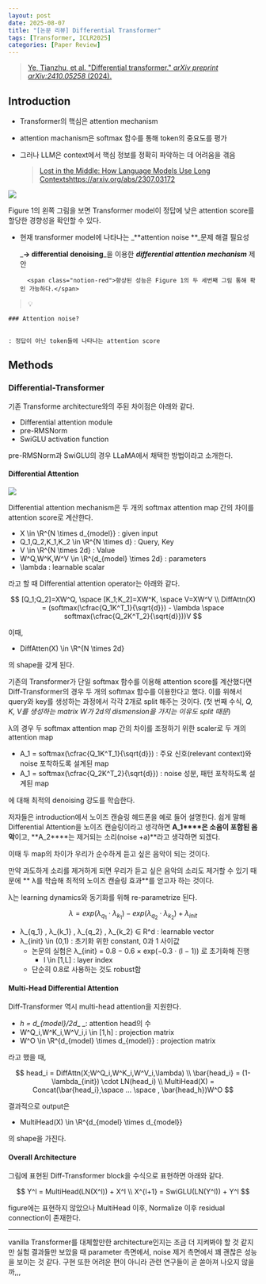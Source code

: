 ```yaml
---
layout: post
date: 2025-08-07
title: "[논문 리뷰] Differential Transformer"
tags: [Transformer, ICLR2025]
categories: [Paper Review]
---
```


> [Ye, Tianzhu, et al. "Differential transformer." ](https://arxiv.org/abs/2410.05258)[_arXiv preprint arXiv:2410.05258_](https://arxiv.org/abs/2410.05258)[ (2024).](https://arxiv.org/abs/2410.05258)



## Introduction

- Transformer의 핵심은 attention mechanism
- attention machanism은 softmax 함수를 통해 token의 중요도를 평가
- 그러나 LLM은 context에서 핵심 정보를 정확히 파악하는 데 어려움을 겪음

	> [Lost in the Middle: How Language Models Use Long Contextshttps://arxiv.org/abs/2307.03172](https://arxiv.org/abs/2307.03172)


![](https://prod-files-secure.s3.us-west-2.amazonaws.com/542b861c-36a8-4051-84e5-8804b6728dba/9083ea56-691a-4752-ae26-47f403431ac8/image.png?X-Amz-Algorithm=AWS4-HMAC-SHA256&X-Amz-Content-Sha256=UNSIGNED-PAYLOAD&X-Amz-Credential=ASIAZI2LB466SFEZ72ZQ%2F20250905%2Fus-west-2%2Fs3%2Faws4_request&X-Amz-Date=20250905T070119Z&X-Amz-Expires=3600&X-Amz-Security-Token=IQoJb3JpZ2luX2VjEAcaCXVzLXdlc3QtMiJHMEUCICYH8Z8i8SfaF00yFDOKEFjbBQQEVz4WfIBTrI5cwOWmAiEAm5SyC42wVGGhGG1V0jC21Hdq9LmWV2WCOjP4h4H89BUq%2FwMIcBAAGgw2Mzc0MjMxODM4MDUiDAriBudqf4XqtoViHyrcAw9tFTwk%2BjQ4sZYMNRAhHJ1gwHkLgl%2F4vvjioyyobTOKTIuhzF3pwNrg8Tt8EKbL2LE3NIM7mmoWXEKnIWhLVsBYEeiMKQtKU3raXH1KtU0Bp6UHuguGhqgoendSPBpSnKm4DxfKLoeoYlxjigUpKMZF9OvYW7XRc7NYVOORVdau8f%2B0xx37ZEbZBLhHzpp%2BrV4lGnYSoqPI%2BGsyKZkqsenvwO5O5Zr5EJm9fdgIRPGH7dSgR9tE9xHU2vR1LEnnDiMyz0gTP2h2wcFCC48AAKSsrWGoZyh5mXfqDfMI6tOFpQUB2M31CfwDu12Ebhvii2PK%2BE9Vn%2FZi4gp%2Frjsl1LHYaFbe0XIK5REcNnsaMRsWDs9BcEN5tpibA%2BjhlKdUDh%2F1n40aPaFp9cArS3uiJYBdR5mjM%2F3HZDcfJX%2BwcvGL7Tgtrm%2F8PXcimRIuyxVR97qiiEWAlvSByFO%2FNXY1D5A7Ghrhhq57bLvrT32ngPG2jYaJR5Hf51oIqglTkzEom01DQLUp771D%2B%2FJ3CSxzu0P5XTUlVtEToRIXB93Pgv%2FwnWGavdWgKdcIKsYfpWOJ7EXrCosyIjHPr2NUtEmwgI9PPbu144Ouwh3M%2BtOf%2BKa8fez%2B76hiR9zRGHXEMIqO6sUGOqUBcmI8em6esAaEdzhdq7lcKSURTcULUmG1mWsArumsFcOfGp%2BFolPLolRO9b%2FeydwJBBhA%2Brt6JQ9nkHSIUe4orTQjN2DIxq6OSD4q368NkCzGpHr%2BPDpVb1wpk7%2BMYx32Zow67uxDtj%2B1uNDbgMhTubQIgFNZagSRpGzDQ6bipO9BO8UBDR7vndT409axV6A1r7dQoM6amCuU3s41AuWVku9MVJ2H&X-Amz-Signature=8e638881df09d13ce8679aa0fffbf94487897e13e2c9e6858833872be3a75be5&X-Amz-SignedHeaders=host&x-amz-checksum-mode=ENABLED&x-id=GetObject)


Figure 1의 왼쪽 그림을 보면 Transformer model이 정답에 낮은 attention score를 할당한 경향성을 확인할 수 있다.

- 현재 transformer model에 나타나는 _**attention noise **_문제 해결 필요성

	_**→ differential denoising**_을 이용한 _**differential attention mechanism**_ 제안


		<span class="notion-red">향상된 성능은 Figure 1의 두 세번째 그림 통해 확인 가능하다.</span>


> 💡 


	### Attention noise?


	: 정답이 아닌 token들에 나타나는 attention score



## Methods



### Differential-Transformer


기존 Transforme architecture와의 주된 차이점은 아래와 같다.

- Differential attention module
- pre-RMSNorm
- SwiGLU activation function

pre-RMSNorm과 SwiGLU의 경우 LLaMA에서 채택한 방법이라고 소개한다.



#### Differential Attention


![](https://prod-files-secure.s3.us-west-2.amazonaws.com/542b861c-36a8-4051-84e5-8804b6728dba/116d70b2-1963-4810-9167-f4c7d8a06e8f/image.png?X-Amz-Algorithm=AWS4-HMAC-SHA256&X-Amz-Content-Sha256=UNSIGNED-PAYLOAD&X-Amz-Credential=ASIAZI2LB466SFEZ72ZQ%2F20250905%2Fus-west-2%2Fs3%2Faws4_request&X-Amz-Date=20250905T070119Z&X-Amz-Expires=3600&X-Amz-Security-Token=IQoJb3JpZ2luX2VjEAcaCXVzLXdlc3QtMiJHMEUCICYH8Z8i8SfaF00yFDOKEFjbBQQEVz4WfIBTrI5cwOWmAiEAm5SyC42wVGGhGG1V0jC21Hdq9LmWV2WCOjP4h4H89BUq%2FwMIcBAAGgw2Mzc0MjMxODM4MDUiDAriBudqf4XqtoViHyrcAw9tFTwk%2BjQ4sZYMNRAhHJ1gwHkLgl%2F4vvjioyyobTOKTIuhzF3pwNrg8Tt8EKbL2LE3NIM7mmoWXEKnIWhLVsBYEeiMKQtKU3raXH1KtU0Bp6UHuguGhqgoendSPBpSnKm4DxfKLoeoYlxjigUpKMZF9OvYW7XRc7NYVOORVdau8f%2B0xx37ZEbZBLhHzpp%2BrV4lGnYSoqPI%2BGsyKZkqsenvwO5O5Zr5EJm9fdgIRPGH7dSgR9tE9xHU2vR1LEnnDiMyz0gTP2h2wcFCC48AAKSsrWGoZyh5mXfqDfMI6tOFpQUB2M31CfwDu12Ebhvii2PK%2BE9Vn%2FZi4gp%2Frjsl1LHYaFbe0XIK5REcNnsaMRsWDs9BcEN5tpibA%2BjhlKdUDh%2F1n40aPaFp9cArS3uiJYBdR5mjM%2F3HZDcfJX%2BwcvGL7Tgtrm%2F8PXcimRIuyxVR97qiiEWAlvSByFO%2FNXY1D5A7Ghrhhq57bLvrT32ngPG2jYaJR5Hf51oIqglTkzEom01DQLUp771D%2B%2FJ3CSxzu0P5XTUlVtEToRIXB93Pgv%2FwnWGavdWgKdcIKsYfpWOJ7EXrCosyIjHPr2NUtEmwgI9PPbu144Ouwh3M%2BtOf%2BKa8fez%2B76hiR9zRGHXEMIqO6sUGOqUBcmI8em6esAaEdzhdq7lcKSURTcULUmG1mWsArumsFcOfGp%2BFolPLolRO9b%2FeydwJBBhA%2Brt6JQ9nkHSIUe4orTQjN2DIxq6OSD4q368NkCzGpHr%2BPDpVb1wpk7%2BMYx32Zow67uxDtj%2B1uNDbgMhTubQIgFNZagSRpGzDQ6bipO9BO8UBDR7vndT409axV6A1r7dQoM6amCuU3s41AuWVku9MVJ2H&X-Amz-Signature=a0e3a6cbd6d6526f7682c93a82cf5e8249874d314a8c896877d3d649530e9760&X-Amz-SignedHeaders=host&x-amz-checksum-mode=ENABLED&x-id=GetObject)


Differential attention mechanism은 두 개의 softmax attention map 간의 차이를 attention score로 계산한다.

- X \in \R^{N \times d\_{model}} : given input
- Q\_1,Q\_2,K\_1,K\_2 \in \R^{N \times d} : Query, Key
- V \in \R^{N \times 2d} : Value
- W^Q,W^K,W^V \in \R^{d\_{model} \times 2d} : parameters
- \lambda : learnable scalar

라고 할 때 Differential attention operator는 아래와 같다.


$$
[Q_1;Q_2]=XW^Q, \space [K_1;K_2]=XW^K, \space V=XW^V \\
DiffAttn(X) = (softmax(\cfrac{Q_1K^T_1}{\sqrt{d}}) - \lambda \space softmax(\cfrac{Q_2K^T_2}{\sqrt{d}}))V
$$


이때,

- DiffAtten(X) \in \R^{N \times 2d}

의 shape을 갖게 된다.


기존의 Transformer가 단일 softmax 함수를 이용해 attention score를 계산했다면 Diff-Transformer의 경우 두 개의 softmax 함수를 이용한다고 했다. 이를 위해서 query와 key를 생성하는 과정에서 각각 2개로 split 해주는 것이다. <span class="notion-red">(첫 번째 수식, </span><span class="notion-red">_Q, K, V를 생성하는 matrix W가 2d의 dismension을 가지는 이유도 split 때문_</span><span class="notion-red">)</span>


 λ의 경우 두 softmax attention map 간의 차이를 조정하기 위한 scaler로 두 개의 attention map

- A\_1 = softmax(\cfrac{Q\_1K^T\_1}{\sqrt{d}}) : 주요 신호(relevant context)와 noise 포착하도록 설계된 map
- A\_1 = softmax(\cfrac{Q\_2K^T\_2}{\sqrt{d}}) : noise 성분, 패턴 포착하도록 설계된 map 

에 대해 최적의 denoising 강도를 학습한다.


저자들은 introduction에서 노이즈 캔슬링 헤드폰을 예로 들어 설명한다. 쉽게 말해 Differential Attention을 노이즈 캔슬링이라고 생각하면 **A\_1****은 소음이 포함된 음악**이고, **A\_2****는 제거되는 소리(noise +a)**라고 생각하면 되겠다. 


이때 두 map의 차이가 우리가 순수하게 듣고 싶은 음악이 되는 것이다. 


만약 과도하게 소리를 제거하게 되면 우리가 듣고 싶은 음악의 소리도 제거할 수 있기 때문에 ** λ를 학습해 최적의 노이즈 캔슬링 효과**를 얻고자 하는 것이다.


λ는 learning dynamics와 동기화를 위해 re-parametrize 된다.


$$
\lambda = exp(\lambda_{q_1} \cdot \lambda_{k_1}) - exp(\lambda_{q_2} \cdot \lambda_{k_2}) + \lambda_{init}
$$

- λ\_{q\_1} , λ\_{k\_1} , λ\_{q\_2} , λ\_{k\_2} ∈ R^d : learnable vector
- λ\_{init} \in (0,1) : 초기화 위한 constant, 0과 1 사이값
	- 논문의 실험은 λ\_{init} = 0.8 − 0.6 × exp(−0.3 · (l − 1)) 로 초기화해 진행
		- l \in [1,L] : layer index
	- 단순히 0.8로 사용하는 것도 robust함


#### **Multi-Head Differential Attention**


Diff-Transformer 역시 multi-head attention을 지원한다.

- _h = d\_{model}/2d__ _: attention head의 수
- W^Q\_i,W^K\_i,W^V\_i,i \in [1,h] : projection matrix
- W^O \in \R^{d\_{model} \times d\_{model}} : projection matrix

라고 했을 때,


$$
head_i = DiffAttn(X;W^Q_i,W^K_i,W^V_i,\lambda) \\
\bar{head_i} = (1-\lambda_{init}) \cdot LN(head_i) \\
MultiHead(X) = Concat(\bar{head_i},\space ... \space , \bar{head_h})W^O
$$


결과적으로 output은

- MultiHead(X) \in \R^{d\_{model} \times d\_{model}}

의 shape을 가진다.



#### Overall Architecture


그림에 표현된 Diff-Transformer block을 수식으로 표현하면 아래와 같다.


$$
Y^l = MultiHead(LN(X^l)) + X^l \\
X^{l+1} = SwiGLU(LN(Y^l)) + Y^l
$$


figure에는 표현하지 않았으나 MultiHead 이후, Normalize 이후 residual connection이 존재한다.


---


vanilla Transformer를 대체할만한 architecture인지는 조금 더 지켜봐야 할 것 같지만 실험 결과들만 보았을 때 parameter 측면에서, noise 제거 측면에서 꽤 괜찮은 성능을 보이는 것 같다. 구현 또한 어려운 편이 아니라 관련 연구들이 곧 쏟아져 나오지 않을까,,,

